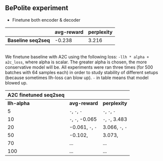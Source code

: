 ## BePolite experiment

* Finetune both encoder & decoder

| | avg-reward | perplexity
--- | --- | ---
__Baseline seq2seq__ | -0.238 | 3.216

```
```

We finetune baseline with A2C using the following loss: `-llh * alpha + a2c_loss`, where alpha is scalar. The greater alpha is chosen, the more conservative model will be. All experiments were ran three times (for 500 batches with 64 samples each) in order to study stability of different setups (because sometimes llh-loss can blow up). `-` in table means that model blowed up.

| A2C finetuned seq2seq | | |
--- | --- | ---
| __llh-alpha__ | __avg-reward__ | __perplexity__
5 | `-`, `-`, `-`  | `-`, `-`, `-`
10 | `-`, `-`, -0.065| `-`, `-`, 3.483
20 | -0.061, `-`, `-`  | 3.066, `-`, `-`
50 | -0.102, | 3.073, 
70 | ... | ...
100 | ... | ...
